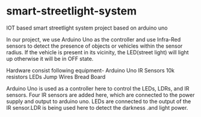 # smart-streetlight-system
IOT based smart streetlight system project based on arduino uno

In our project, we use Arduino Uno as the controller and use Infra-Red sensors to detect the presence of objects or vehicles within the sensor radius. If the vehicle is present in its vicinity, the LED(street light) will light up otherwise it will be in OFF state.

Hardware consist following equipment-
Arduino Uno
IR Sensors
10k resistors
LEDs
Jump Wires
Bread Board

Arduino Uno is used as a controller here to control the LEDs, LDRs, and IR sensors. Four IR sensors are added here, which are connected to the power supply and output to arduino uno. LEDs are connected to the output of the  IR sensor.LDR is being used here to detect the darkness .and light power.
